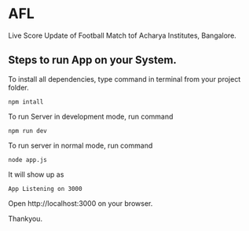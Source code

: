 # AFL
Live Score Update of Football Match tof Acharya Institutes, Bangalore.

## Steps to run App on your System.


To install all dependencies, type command in terminal from your project folder.
```
npm intall
```

To run Server in development mode, run command
```
npm run dev
```

To run server in normal mode, run command
```
node app.js
```

It will show up as 
```
App Listening on 3000
```

Open http://localhost:3000 on your browser.

Thankyou.
